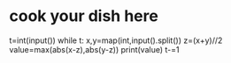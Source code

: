 # cook your dish here
t=int(input())
while t:
    x,y=map(int,input().split())
    z=(x+y)//2
    value=max(abs(x-z),abs(y-z))
    print(value)
    t-=1
